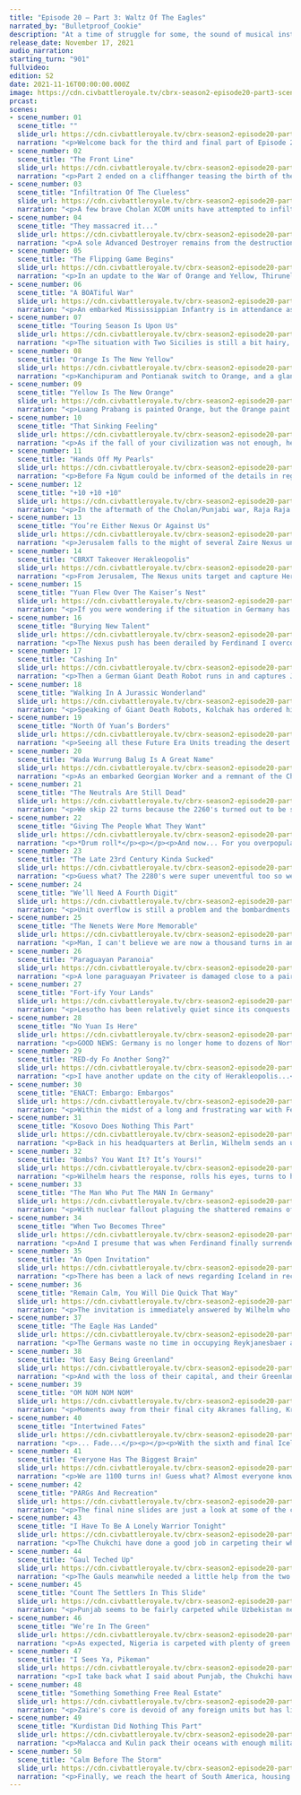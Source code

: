 ```yaml
---
title: "Episode 20 – Part 3: Waltz Of The Eagles"
narrated_by: "Bulletproof_Cookie"
description: "At a time of struggle for some, the sound of musical instruments hope to soothe the souls of those whose lives were tragically affected by the instruments of war."
release_date: November 17, 2021
audio_narration:
starting_turn: "901"
fullvideo:
edition: S2
date: 2021-11-16T00:00:00.000Z
image: https://cdn.civbattleroyale.tv/cbrx-season2-episode20-part3-scene02.jpg
prcast:
scenes:
- scene_number: 01
  scene_title: ""
  slide_url: https://cdn.civbattleroyale.tv/cbrx-season2-episode20-part1-scene01.jpg
  narration: "<p>Welcome back for the third and final part of Episode 20 of Season 2 of the Civ Battle Royale X. I'm not BloodyAltima! This is Bulletproof_Cookie ready to narrate the next 50 slides.</p><p></p><p>Yes, 50 slides. If it has not already become apparent already, the game has started to slow to a crawl due to the advanced state of the game. A big reason behind this is unit overflow causing newly built units to spawn on random unoccupied titles on the cylinder resulting in wars reaching to a stalemate where troops can't move around, advance into enemy territory or take cities. As such, the next 200 turns have been condensed down to the aforementioned number of slides. Otherwise, we would have 30-40 slides of nothing of interest happening and trust me, you don't want that. This was a big reason why Episode 20 was supposed to be an overview of 400 turns, but it turned out there was enough to warrant splitting the episode into multiple parts.</p><p></p><p>ALL THAT SAID, that doesn't mean there aren't some noteworthy incidents going on, so let's get on with it!</p>"
- scene_number: 02
  scene_title: "The Front Line"
  slide_url: https://cdn.civbattleroyale.tv/cbrx-season2-episode20-part3-scene02.jpg
  narration: "<p>Part 2 ended on a cliffhanger teasing the birth of the newest chapter in the Punjab/Chola rivalry. Part 3 commences with a battle line drawn in the Indian subcontinent where Raja Raja hopes to defend his frontline cities (Pazhaiyarai, Thirunelveu, Kanchipuram and Katharagama) from being captured. The situation is currently a bit more serious than in his southeast asian lands with Punjabi land units (supported by a seemingly superior airforce) trying to break through.</p>"
- scene_number: 03
  scene_title: "Infiltration Of The Clueless"
  slide_url: https://cdn.civbattleroyale.tv/cbrx-season2-episode20-part3-scene03.jpg
  narration: "<p>A few brave Cholan XCOM units have attempted to infiltrate Yanbu and Thiruvarur but it's clearly a bad move as they'll get flicked off the cylinder within a moment's notice. Zaire's Middle Eastern holdings have no units supporting it, which could be disastrous should Uzbekistan declare war right this instant.</p>"
- scene_number: 04
  scene_title: "They massacred it..."
  slide_url: https://cdn.civbattleroyale.tv/cbrx-season2-episode20-part3-scene04.jpg
  narration: "<p>A sole Advanced Destroyer remains from the destruction of the Mapuche last part. It was a ruthless move by William Barak to overwhelm and completely conquer Lautaro's empire, and one that has won the hearts of all but one fickle Power Ranker. Adjacent is more than a dozen Northern Yuan embarked units wishing to enter the borders of one of the two remaining South American powers. Among them is a Paraguayan admiral, lucky to see the demise of one of his homeland's neighbours.</p>"
- scene_number: 05
  scene_title: "The Flipping Game Begins"
  slide_url: https://cdn.civbattleroyale.tv/cbrx-season2-episode20-part3-scene05.jpg
  narration: "<p>In an update to the War of Orange and Yellow, Thirunelveu and Katharagama are flipped and Punjabi units surround the city of Luang Prabang in an effort to make progress in the former Laotian territory.</p>"
- scene_number: 06
  scene_title: "A BOATiful War"
  slide_url: https://cdn.civbattleroyale.tv/cbrx-season2-episode20-part3-scene06.jpg
  narration: "<p>An embarked Mississippian Infantry is in attendance as Pazhaiyarai falls and the Punjabi and Cholan navies square off. I am also reminded that the Yuan Dynasty still exists with 1 city, almost as if Kublai Khan is taunting us all with this fact.</p>"
- scene_number: 07
  scene_title: "Touring Season Is Upon Us"
  slide_url: https://cdn.civbattleroyale.tv/cbrx-season2-episode20-part3-scene07.jpg
  narration: "<p>The situation with Two Sicilies is still a bit hairy, with their four eastern settlements one melee attack away from flipping. A music band visits Hewler during their tour as their country's army closes in on Jerusalem.</p>"
- scene_number: 08
  scene_title: "Orange Is The New Yellow"
  slide_url: https://cdn.civbattleroyale.tv/cbrx-season2-episode20-part3-scene08.jpg
  narration: "<p>Kanchipuram and Pontianak switch to Orange, and a glance at the mini map shows that Pazhaiyarai switches back to Yellow.</p>"
- scene_number: 09
  scene_title: "Yellow Is The New Orange"
  slide_url: https://cdn.civbattleroyale.tv/cbrx-season2-episode20-part3-scene09.jpg
  narration: "<p>Luang Prabang is painted Orange, but the Orange paint is peeled off from Kanchipuram, Katharagama and (from looking at the mini map) Pontianak.</p><p></p><p>Those are not the only cities that have gone through a colour refurbishment, as judging from the mini map, it appears Jerusalem is (briefly) sporting a shade of green...</p>"
- scene_number: 10
  scene_title: "That Sinking Feeling"
  slide_url: https://cdn.civbattleroyale.tv/cbrx-season2-episode20-part3-scene10.jpg
  narration: "<p>As if the fall of your civilization was not enough, here comes a Taiping Privateer to bully your embarked Field Cannon into a watery grave. News reaches Fa Ngum (glorious dictator of the robust city State of Sai Gon) of a peace deal between Ranjit Singh and Raja Raja, ending another Orange/Yellow conflict.</p>"
- scene_number: 11
  scene_title: "Hands Off My Pearls"
  slide_url: https://cdn.civbattleroyale.tv/cbrx-season2-episode20-part3-scene11.jpg
  narration: "<p>Before Fa Ngum could be informed of the details in regards to said War's end, he was distracted upon the announcement that the United Nations has enacted the strict order that there is to be no further business with any Mapuche immigrants looking to settle in a new home after theirs was destroyed. He cared little about the failed proposed ban on Pearls.</p><p></p><p>Meanwhile, Unit Overflow is stopping either of the German or Sicilians from making any progress against one another. Northern Yuan is the biggest offender with Paratroopers, Mobiles SAMs and Rocket Artillery crowding things up in Germany.</p>"
- scene_number: 12
  scene_title: "+10 +10 +10"
  slide_url: https://cdn.civbattleroyale.tv/cbrx-season2-episode20-part3-scene12.jpg
  narration: "<p>In the aftermath of the Cholan/Punjabi war, Raja Raja gains back Thirunelveu and acquires Sarpang at the cost of Kanchipuram and the previously mentioned Luang Prabang. Chola should recarpet their lands to prepare for the next conflict between their rivals. Whenever that happens.</p>"
- scene_number: 13
  scene_title: "You’re Either Nexus Or Against Us"
  slide_url: https://cdn.civbattleroyale.tv/cbrx-season2-episode20-part3-scene13.jpg
  narration: "<p>Jerusalem falls to the might of several Zaire Nexus units. A second music band is on tour in Sine. Reports from attendees indicate that they opened the concert with “We Are One”.</p>"
- scene_number: 14
  scene_title: "CBRXT Takeover Herakleopolis"
  slide_url: https://cdn.civbattleroyale.tv/cbrx-season2-episode20-part3-scene14.jpg
  narration: "<p>From Jerusalem, The Nexus units target and capture Herakleopolis. Two Sicilies deploy their Cybersubs to take down the faction of units.</p><p></p><p>In other news, the Neutrals are still dead (they’re on a 441 turn streak!). This has been your daily Neutral update.</p>"
- scene_number: 15
  scene_title: "Yuan Flew Over The Kaiser’s Nest"
  slide_url: https://cdn.civbattleroyale.tv/cbrx-season2-episode20-part3-scene15.jpg
  narration: "<p>If you were wondering if the situation in Germany has changed... No, no it hasn't. Stop asking.</p>"
- scene_number: 16
  scene_title: "Burying New Talent"
  slide_url: https://cdn.civbattleroyale.tv/cbrx-season2-episode20-part3-scene16.jpg
  narration: "<p>The Nexus push has been derailed by Ferdinand I overcoming the odds and delivering an attitude adjustment to Mobutu to reclaim Herakleopolis and Jerusalem.</p>"
- scene_number: 17
  scene_title: "Cashing In"
  slide_url: https://cdn.civbattleroyale.tv/cbrx-season2-episode20-part3-scene17.jpg
  narration: "<p>Then a German Giant Death Robot runs in and captures Jerusalem to hand Wilhem another capital to his collection.</p>"
- scene_number: 18
  scene_title: "Walking In A Jurassic Wonderland"
  slide_url: https://cdn.civbattleroyale.tv/cbrx-season2-episode20-part3-scene18.jpg
  narration: "<p>Speaking of Giant Death Robots, Kolchak has ordered his group to patrol the outskirts of Kurgan and Yekaterinburg after Nigerian Velociraptors were spotted within proximity to the latter. He hopes that the pack will cross into the barren Soviet lands since Lenin prefers his military to take the skies.</p>"
- scene_number: 19
  scene_title: "North Of Yuan’s Borders"
  slide_url: https://cdn.civbattleroyale.tv/cbrx-season2-episode20-part3-scene19.jpg
  narration: "<p>Seeing all these Future Era Units treading the desert and sailing the seas makes me wonder... Do the Babylonians on the sub still use simple machinery? I ask only because I keep noticing that Babylon is still in the Medieval Era.</p>"
- scene_number: 20
  scene_title: "Wada Wurrung Balug Is A Great Name"
  slide_url: https://cdn.civbattleroyale.tv/cbrx-season2-episode20-part3-scene20.jpg
  narration: "<p>As an embarked Georgian Worker and a remnant of the Chinook fleet sail south of Oceania, the overpopulated City State of Pangani prepares itself for the storm that will inevitably come. Embarked Mobilized Infantry is an interesting (see also bad) choice of defense against the bloodthirsty Kulin armada.</p>"
- scene_number: 21
  scene_title: "The Neutrals Are Still Dead"
  slide_url: https://cdn.civbattleroyale.tv/cbrx-season2-episode20-part3-scene21.jpg
  narration: "<p>We skip 22 turns because the 2260's turned out to be super uneventful, so Zaire kicked off the 2270's by retaking the two tile city of Herakleopolis. If that Uzbek musician is heading to Hewler, that place must be a popular touring location.</p>"
- scene_number: 22
  scene_title: "Giving The People What They Want"
  slide_url: https://cdn.civbattleroyale.tv/cbrx-season2-episode20-part3-scene22.jpg
  narration: "<p>*Drum roll*</p><p></p><p>And now... For you overpopulation porn addicts... I present for your eyes to see... The great autocratic City-State of Sai Gon with its 178 populace that somehow manages to exceed the city's defense of 150!</p><p></p><p>*Cymbal hit, Round of Applause and whistling ensues for 10 seconds as the five Laotian Great Musicians play for a bit, hoping to distract from the fact that Ngum's team of scientific engineers have completed the Manhattan Project*</p>"
- scene_number: 23
  scene_title: "The Late 23rd Century Kinda Sucked"
  slide_url: https://cdn.civbattleroyale.tv/cbrx-season2-episode20-part3-scene23.jpg
  narration: "<p>Guess what? The 2280's were super uneventful too so we skipped that to bring you an update on the cylinder's most coveted city this part; Herakleopolis!</p><p></p><p>...  They're blue, Da ba dee da ba di, Da ba dee da ba di, Da ba dee da ba di, Da ba dee da ba di, Da ba dee da ba di, Da ba dee da ba di, Da ba dee da ba di... Once more.</p><p></p><p>In other Sicilian news, thousands of War Elephants originating from Laos have stormed the fields of Chieti and Foggia. Ferdinand is powerless to deal with the group of pachyderms without resorting to military intervention which would surely upset the empires who have branded Ivory as a Luxury resource.</p>"
- scene_number: 24
  scene_title: "We’ll Need A Fourth Digit"
  slide_url: https://cdn.civbattleroyale.tv/cbrx-season2-episode20-part3-scene24.jpg
  narration: "<p>Unit overflow is still a problem and the bombardments of Sicilian and German cities recklessly continue despite no route to capture them. Also, we say goodbye to turn numbers being triple digits.</p>"
- scene_number: 25
  scene_title: "The Nenets Were More Memorable"
  slide_url: https://cdn.civbattleroyale.tv/cbrx-season2-episode20-part3-scene25.jpg
  narration: "<p>Man, I can't believe we are now a thousand turns in and a notable portion of Scandinavia has still not been settled. I don't know why the Soviets, Sweden or any of the other European powers haven't expanded there yet. Maybe those Uzbek settlers next to Sundvall will be the ones to finally do so.</p><p></p><p>Speaking of which, Blue Cassette would like to apologise about the accidental exclusion of Finland in this game. They were supposed to be the region civ there, but the team overlooked their inclusion for whatever reason (possibly due to the pressure of setting up and balancing everything and all the testing/recording that had to be done) and they only noticed the error hundreds of turns into recording. They will be sure to add them into Endgame.</p>"
- scene_number: 26
  scene_title: "Paraguayan Paranoia"
  slide_url: https://cdn.civbattleroyale.tv/cbrx-season2-episode20-part3-scene26.jpg
  narration: "<p>A lone paraguayan Privateer is damaged close to a pair of Cholan island cities (the ones furthest away from the African west coast) though I can't tell if Chola is the aggressor. Nigeria maintains a small platoon of Units in Mogadishu in case someone tries to liberate the Somalian descendants.</p>"
- scene_number: 27
  scene_title: "Fort-ify Your Lands"
  slide_url: https://cdn.civbattleroyale.tv/cbrx-season2-episode20-part3-scene27.jpg
  narration: "<p>Lesotho has been relatively quiet since its conquests in Namibia. A closer inspection shows the once lush fields have been converted to citadels and forts to defend against the menace that is Zaire. Also, I feel like every slide is full of Northern Yuan and Kulin units despite most of the slides so far focusing on Europe and South Asia. I CAN'T ESCAPE THEM!</p>"
- scene_number: 28
  scene_title: "No Yuan Is Here"
  slide_url: https://cdn.civbattleroyale.tv/cbrx-season2-episode20-part3-scene28.jpg
  narration: "<p>GOOD NEWS: Germany is no longer home to dozens of Northern Yuan units!</p><p></p><p>BAD NEWS: This gives Two Sicilies the opportunity to recapture their capital (Naples).</p><p></p><p>Kristjan Eldjarn is just happy that the Germans are distracting themselves with the Sicilians.</p>"
- scene_number: 29
  scene_title: "RED-dy Fo Another Song?"
  slide_url: https://cdn.civbattleroyale.tv/cbrx-season2-episode20-part3-scene29.jpg
  narration: "<p>I have another update on the city of Herakleopolis...</p><p></p><p>When the wind is slow and the fire’s hot, The EAGLE* waits to see what rots...</p><p>Oh how pretty... All the scenery, This is nature’s sacrifice...</p><p>When the air blows through with a brisk attack, The CANINE's** tail ripped from its back...</p><p>When the sun sets, We will not forget the Red sun over paradise...</p><p></p><p>(*Replaced vulture with eagle since the latter is Germany's national animal</p><p>*Replaced reptile with canine since the wolf is Italy's national animal and I needed two syllables)</p>"
- scene_number: 30
  scene_title: "ENACT: Embargo: Embargos"
  slide_url: https://cdn.civbattleroyale.tv/cbrx-season2-episode20-part3-scene30.jpg
  narration: "<p>Within the midst of a long and frustrating war with Ferdinand, Wilhem proposes another embargo, this time against Lesotho. The United Nations reject the proposal because everyone is fed up with all the embargo proposals the Kaiser has thrown around all game, resulting in a lot of shouting between the roundtable of leaders. As the meeting comes to a close, Wilhem warns them that “one day, democracy will fail us all, and when that day comes, we will not all be pointing fingers at one another, but rather guns at all of our throats.”</p>"
- scene_number: 31
  scene_title: "Kosovo Does Nothing This Part"
  slide_url: https://cdn.civbattleroyale.tv/cbrx-season2-episode20-part3-scene31.jpg
  narration: "<p>Back in his headquarters at Berlin, Wilhelm sends an ultimatum to Ferdinand, ordering him to surrender to the German Reich at once or extreme measures will be taken. Ferdinand, who has just reclaimed Naples, Teramo and Jerusalem, as well as making peace with Mobutu (while giving away Bouto, San Severo and Avellino in the process), refuses the demand. He cannot afford to give up any more of his empire if he is to survive.</p>"
- scene_number: 32
  scene_title: "Bombs? You Want It? It’s Yours!"
  slide_url: https://cdn.civbattleroyale.tv/cbrx-season2-episode20-part3-scene32.jpg
  narration: "<p>Wilhelm hears the response, rolls his eyes, turns to his highest ranking commanders, and utters “Arlight, let nuclear rain fall onto the mediterranean shores!”</p><p></p><p>And that was when Ferdinand's people learned to stop worrying and love the bomb. Well, the ones killed by the blasts and radiation poisoning, at least. The German citizens reacted positively to the usage of nuclear arms which ushered in a new Golden Age for Germany.</p><p></p><p>Also, don't get your hopes up, lads. That declaration from Lesotho against Yuan doesn't lead to anything.</p>"
- scene_number: 33
  scene_title: "The Man Who Put The MAN In Germany"
  slide_url: https://cdn.civbattleroyale.tv/cbrx-season2-episode20-part3-scene33.jpg
  narration: "<p>With nuclear fallout plaguing the shattered remains of the once great Sicilian empire, the Germans moved in to capture Naples, Teramo and Bari once more.Coiot’s Note: The longtime provisional Sicilian capital of Chieti is no more.</p>"
- scene_number: 34
  scene_title: "When Two Becomes Three"
  slide_url: https://cdn.civbattleroyale.tv/cbrx-season2-episode20-part3-scene34.jpg
  narration: "<p>And I presume that was when Ferdinand finally surrendered Salerno, Campobasso and yes, Herakleopolis. What you see in this slide is all that remains of the “Three Sicilian States.” Their chances of surviving the impending storm may have just faded away.</p>"
- scene_number: 35
  scene_title: "An Open Invitation"
  slide_url: https://cdn.civbattleroyale.tv/cbrx-season2-episode20-part3-scene35.jpg
  narration: "<p>There has been a lack of news regarding Iceland in recent centuries. LET'S CHANGE THAT!</p><p></p><p>Lawtiliwadlin begins the campaign to melt the Icelandic civilization from the cylinder once and for all. The Chukchi government sends invitations to their fellow communist allies in hopes of support for their goal.</p>"
- scene_number: 36
  scene_title: "Remain Calm, You Will Die Quick That Way"
  slide_url: https://cdn.civbattleroyale.tv/cbrx-season2-episode20-part3-scene36.jpg
  narration: "<p>The invitation is immediately answered by Wilhelm who is more than ready to expand the great German empire to new horizons!</p><p></p><p>Have no fear my Iceland supporters, I am certain Kristjan's loyal armada of Privateers will push back the German Adva-hahaha... The Advanced Destroy-hahahahahaha... The-PFFFFFHAHAHAHAHAHAHAHAHAHA who am I kidding? Eldjarn, your country is boned!</p>"
- scene_number: 37
  scene_title: "The Eagle Has Landed"
  slide_url: https://cdn.civbattleroyale.tv/cbrx-season2-episode20-part3-scene37.jpg
  narration: "<p>The Germans waste no time in occupying Reykjanesbaer and are already on the doorstep of Reykjavik. Gotta be honest, I thought Iceland might have been able to squeak by into Endgame, but they are getting rolled over right now.</p>"
- scene_number: 38
  scene_title: "Not Easy Being Greenland"
  slide_url: https://cdn.civbattleroyale.tv/cbrx-season2-episode20-part3-scene38.jpg
  narration: "<p>And with the loss of their capital, and their Greenland holdings being rushed with nothing but Industrial units to defend with, if it is not already obvious to you, spoiler alert, but Iceland is about to be eliminated. Prime your F keys.</p>"
- scene_number: 39
  scene_title: "OM NOM NOM NOM"
  slide_url: https://cdn.civbattleroyale.tv/cbrx-season2-episode20-part3-scene39.jpg
  narration: "<p>Moments away from their final city Akranes falling, Kristjan Eldjarn boards an escape vessel with one of his three remaining musicians (the other two are to be decoys to help his escape), and requests the musician to play him one last song. When asked what kind of song, he simply replied “dealer's choice.”</p><p></p><p>Home is behind</p><p>The world ahead</p><p>And there are many paths to tread</p><p>Through shadow</p><p>To the edge of night</p><p>Until the stars are all alight</p><p></p><p>Mist and shadow</p><p>Cloud and shade</p><p>All shall fade</p><p>All shall...</p>"
- scene_number: 40
  scene_title: "Intertwined Fates"
  slide_url: https://cdn.civbattleroyale.tv/cbrx-season2-episode20-part3-scene40.jpg
  narration: "<p>... Fade...</p><p></p><p>With the sixth and final Icelandic city in his hands, Wilhelm ordered for another eulogy to be made in the hopes that his mother doesn't yell at him like last time.</p><p></p><p>A civ with low expectations heading into Season 2, much like their mk2 counterpart, Iceland showed a lot of potential early on, taking advantage of the poor performances of the Welsh and Neutrals to establish settlements in Scotland and Canada. If he had played his cards right, Kristjan could have expanded further into North America or claimed the entirety of the British Isles. The opportunity to replicate his predecessor's success and become a major player was wasted with the unsuccessful conquests of New Netherlands and the Neutral Nation. They eventually got kicked out of North America by Mississippi and the Vandals and the British Isles by Germany. From there, the withering Icelandic empire stagnated to the point where they were unable to progress any further scientifically. While most of the remaining world had embraced the technology of the future, Iceland was still figuring out the Industrial Revolution until they were at last put out of their misery.</p><p></p><p>The boat carrying Eldjarn and the musician eventually passed a group of icy mountains to reach an unfamiliar submarine. As they were guided onto the sub, Eldjarn was informed by Pedro to follow him, where he was reintroduced to Karl. When Pedro was asked byKristjan why the Brazilian wanted him to see Karl, Pedro replied “the two of you remind me of two great leaders that I once knew.”</p><p></p><p>F.</p><p></p><p>FUN FACT: With this album technically being a part of the same episode as the previous two albums, this marks the second time where Sweden and Iceland were both eliminated together!</p>"
- scene_number: 41
  scene_title: "Everyone Has The Biggest Brain"
  slide_url: https://cdn.civbattleroyale.tv/cbrx-season2-episode20-part3-scene41.jpg
  narration: "<p>We are 1100 turns in! Guess what? Almost everyone knows how to read a book by now! Hoot!</p>"
- scene_number: 42
  scene_title: "PARGs And Recreation"
  slide_url: https://cdn.civbattleroyale.tv/cbrx-season2-episode20-part3-scene42.jpg
  narration: "<p>The final nine slides are just a look at some of the cores of the major players heading into the final stretch of Cycle 1 (more on that at the end). First, let's take a look at PARG, who have opted to carpet most of their land with Giant Death Robots. There is a notable mixture of Vandal and Dene units, however.</p>"
- scene_number: 43
  scene_title: "I Have To Be A Lonely Warrior Tonight"
  slide_url: https://cdn.civbattleroyale.tv/cbrx-season2-episode20-part3-scene43.jpg
  narration: "<p>The Chukchi have done a good job in carpeting their whole territory from land to sea with very little of anything else. A lone Neutral warrior stands on a tundra island and a Georgian Lancer holds on to dear life..</p>"
- scene_number: 44
  scene_title: "Gaul Teched Up"
  slide_url: https://cdn.civbattleroyale.tv/cbrx-season2-episode20-part3-scene44.jpg
  narration: "<p>The Gauls meanwhile needed a little help from the two South American powers Marajoara and Kulin. There were concerns about their science output, but they appear to have completed the tech tree.</p>"
- scene_number: 45
  scene_title: "Count The Settlers In This Slide"
  slide_url: https://cdn.civbattleroyale.tv/cbrx-season2-episode20-part3-scene45.jpg
  narration: "<p>Punjab seems to be fairly carpeted while Uzbekistan needs the help of Chukchi Chimeras to fully carpet their borders.</p>"
- scene_number: 46
  scene_title: "We’re In The Green"
  slide_url: https://cdn.civbattleroyale.tv/cbrx-season2-episode20-part3-scene46.jpg
  narration: "<p>As expected, Nigeria is carpeted with plenty of green coloured units (some of them are Dene). While The Vandals are carpeted, they appear to have an inferior airforce to Nigeria's. That could be a problem.</p>"
- scene_number: 47
  scene_title: "I Sees Ya, Pikeman"
  slide_url: https://cdn.civbattleroyale.tv/cbrx-season2-episode20-part3-scene47.jpg
  narration: "<p>I take back what I said about Punjab, the Chukchi have some presence in places such as Viang Chan. The Chola have built themselves back up for any further conflicts...</p><p></p><p>Wait, what happened to Sai Gon's population? They've dropped to 55!</p>"
- scene_number: 48
  scene_title: "Something Something Free Real Estate"
  slide_url: https://cdn.civbattleroyale.tv/cbrx-season2-episode20-part3-scene48.jpg
  narration: "<p>Zaire's core is devoid of any foreign units but has little aircraft presence. The Lesotho city of Hlotse looks submissive and breedable.</p>"
- scene_number: 49
  scene_title: "Kurdistan Did Nothing This Part"
  slide_url: https://cdn.civbattleroyale.tv/cbrx-season2-episode20-part3-scene49.jpg
  narration: "<p>Malacca and Kulin pack their oceans with enough military to defend their waters from intruders.</p>"
- scene_number: 50
  scene_title: "Calm Before The Storm"
  slide_url: https://cdn.civbattleroyale.tv/cbrx-season2-episode20-part3-scene50.jpg
  narration: "<p>Finally, we reach the heart of South America, housing the native Marajoara and the South American colonies of the Kulin. It's a shame we could not get a look at North America, Scandinavia, China or the Middle East, but I reckon nothing fishy is happening over there.</p><p></p><p>And with that, we FINALLY draw Part 3 and by extension Episode 20 to a close! All three parts combined were over 250 slides long! As mentioned at the beginning, very little happened these past 200 turns due to the advanced state of the game, but the two most notable events were Iceland's elimination and the ruining of Two Sicilies.</p><p></p><p>This has been Bulletproof_Cookie, and I wish you a good day. Tune in next time for the finale of the first cycle of CBRXS2. THE TIME FOR GLOBAL WAR IS UPON US!</p>"
---
```

